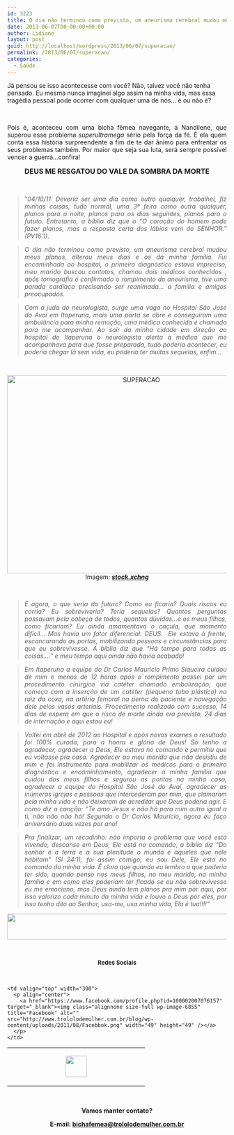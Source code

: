 ```yaml
---
id: 3223
title: O dia não terminou como previsto, um aneurisma cerebral mudou meus planos…
date: 2013-06-07T00:00:00+00:00
author: Lidiane
layout: post
guid: http://localhost/wordpress/2013/06/07/superacao/
permalink: /2013/06/07/superacao/
categories:
  - Saúde
---
```

Já pensou se isso acontecesse com você? Não, talvez você não tenha pensado. Eu mesma nunca imaginei algo assim na minha vida, mas essa tragédia pessoal pode ocorrer com qualquer uma de nós… é ou não é?

&nbsp;

<p align="justify">
  Pois é, aconteceu com uma bicha fêmea navegante, a Nandilene, que superou esse problema <em>superultramega </em>sério pela força da fé. É ela quem conta essa história surpreendente a fim de te dar ânimo para enfrentar os seus problemas também. Por maior que seja sua luta, será sempre possível vencer a guerra…confira!
</p>

<!--more-->

<p align="center">
  <strong><span style="font-size: medium;">DEUS ME RESGATOU DO VALE DA SOMBRA DA MORTE</span></strong>
</p>

&nbsp;

> <p align="justify">
>   “<em>04/10/11: Deveria ser uma dia como outro qualquer, trabalhei, fiz minhas coisas, tudo normal, uma 3ª feira como outra qualquer, planos para a noite, planos para os dias seguintes, planos para o fututo. Entretanto, a bíblia diz que o &#8220;O coração do homem pode fazer planos, mas a resposta certa dos lábios vem do SENHOR.&#8221; (PV16:1). </em>
> </p>

> <p align="justify">
>   <em>O dia não terminou como previsto, um aneurisma cerebral mudou meus planos, alterou meus dias e os da minha família. Fui encaminhada ao hospital, o primeiro diagnóstico estava impreciso, meu marido buscou contatos, chamou dois médicos conhecidos , após tomografia é confirmado o rompimento do aneurisma, tive uma parada cardíaca precisando ser reanimada… a família e amigos preocupados. </em>
> </p>

> <p align="justify">
>   <em>Com a juda do neurologista, surge uma vaga no Hospital São José do Avaí em Itaperuna, mais uma porta se abre e conseguiram uma ambulância para minha remoção, uma médica conhecida é chamada para me acompanhar. Ao sair da minha cidade em direção ao hospital de Itaperuna o neurologista alerta a médica que me acompanhava para que fosse preparada, tudo poderia acontecer, eu poderia chegar lá sem vida, eu poderia ter muitas sequelas, enfim&#8230;</em>
> </p>

&nbsp;

<p align="center">
  <a href="http://www.trololodemulher.com.br/blog/wp-content/uploads/2013/05/SUPERACAO.jpg"><img class="alignnone size-full wp-image-9450" alt="SUPERACAO" src="http://www.trololodemulher.com.br/blog/wp-content/uploads/2013/05/SUPERACAO.jpg" width="600" height="454" /></a><br /> Imagem: <strong><em><a href="http://www.sxc.hu/" target="_blank">stock.xchng</a></em></strong>
</p>

&nbsp;

> <p align="justify">
>   <em>E agora, o que seria do futuro? Como eu ficaria? Quais riscos eu corria? Eu sobreviveria? Teria sequelas? Quantas perguntas passavam pela cabeça de todos, quantas dúvidas…e os meus filhos, como ficariam? Eu ainda amamentava o caçula, que momento difícil&#8230; Mas havia um fator diferencial: DEUS.  Ele estava à frente, escancarando as portas, mobilizando pessoas e circunstâncias para que eu sobrevivesse. A bíblia diz que &#8220;Há tempo para todas as coisas&#8230;.&#8221; e meu tempo aqui ainda não havia acabado! </em>
> </p>

> <p align="justify">
>   <em>Em Itaperuna a equipe do Dr Carlos Mauricio Primo Siqueira cuidou de mim e menos de 12 horas após o rompimento passei por um procedimento cirúrgico via catéter chamado embolização, que começa com a inserção de um catéter (pequeno tubo plástico) na raiz da coxa, na artéria femoral na perna do paciente e navegação dele pelos vasos arteriais. Procedimento realizado com sucesso, 14 dias de espera em que o risco de morte ainda era previsto, 24 dias de internação e aqui estou eu!</em>
> </p>

> <p align="justify">
>   <em>Voltei em abril de 2012 ao Hospital e após novos exames o resultado foi 100% curada, para a honra e glória de Deus! Só tenho a agradecer, agradecer a Deus, Ele estava no comando e permitiu que eu voltasse pra casa. Agradecer ao meu marido que não desistiu de mim e foi instrumento para mobilizar os médicos para o primeiro diagnóstico e encaminhamento, agradecer a minha família que cuidou dos meus filhos e segurou as pontas na minha casa, agradecer a equipe do Hospital São José do Avaí, agradecer as inúmeras igrejas e pessoas que intercederam por mim, que clamaram pela minha vida e não deixaram de acreditar que Deus poderia agir. E como diz a canção: &#8220;Te amo Jesus e não há para mim outro igual a ti, não não não há! Segundo o Dr Carlos Maurício, agora eu faço aniversário duas vezes por ano! </em>
> </p>

> <p align="justify">
>   <em>Pra finalizar, um recadinho: não importa o problema que você está vivendo, descanse em Deus, Ele está no comando, a bíblia diz &#8220;Do senhor é a terra e a sua plenitude o mundo e aqueles que nele habitam&#8221; (Sl 24:1), foi assim comigo, eu sou Dele, Ele está no comando da minha vida. É claro que quando eu lembro o que poderia ter sido, quando penso nos meus filhos, no meu marido, na minha família e em como eles poderiam ter ficado se eu não sobrevivesse eu me emociono, mas Deus ainda tem planos pra mim por aqui, por isso valorizo cada minuto da minha vida e louvo a Deus por eles, por isso tenho dito ao Senhor, usa-me, usa minha vida, Ela é tua!!!!”</em>
> </p>

<p align="center">
  <a href="http://feedburner.google.com/fb/a/mailverify?uri=blogbichafemea&loc=pt_BR" target="_blank"><img class="alignnone size-full wp-image-8451" title="Assine o Bicha Fêmea grátis!" alt="" src="http://www.trololodemulher.com.br/blog/wp-content/uploads/2012/01/rodapé.png" width="600" height="59" /></a>
</p>

&nbsp;

<p align="center">
  <strong><span style="font-size: small;">Redes Sociais</span></strong>
</p>

&nbsp;

<table width="600" border="0" cellspacing="0" cellpadding="2">
  <tr>
    <td valign="top" width="300">
      <p align="center">
        <a href="https://twitter.com/#%21/bichafemea" target="_blank"><img class="alignnone size-full wp-image-6857" title="Twitter" alt="" src="http://www.trololodemulher.com.br/blog/wp-content/uploads/2011/08/Twitter.png" width="49" height="49" /></a>
      </p>
    </td>
    
    <td valign="top" width="300">
      <p align="center">
        <a href="https://www.facebook.com/profile.php?id=100002007076157" target="_blank"><img class="alignnone size-full wp-image-6855" title="Facebook" alt="" src="http://www.trololodemulher.com.br/blog/wp-content/uploads/2011/08/Facebbok.png" width="49" height="49" /></a>
      </p>
    </td>
  </tr>
</table>

&nbsp;

<p align="center">
  <strong>Vamos manter contato?</strong>
</p>

<p align="center">
  <strong>E-mail: <a href="mailto:bichafemea@trololodemulher.com.br">bichafemea@trololodemulher.com.br</a></strong>
</p>